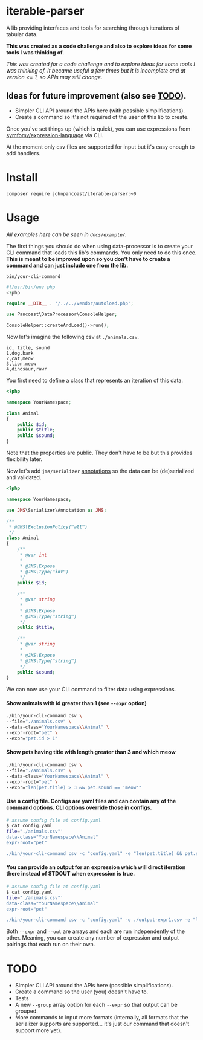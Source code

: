 iterable-parser
===============
A lib providing interfaces and tools for searching through iterations of
tabular data.

**This was created as a code challenge and also to explore ideas for some tools I was thinking of**.

_This was created for a code challenge and to explore ideas for some tools
I was thinking of. It became useful a few times but it is incomplete and at
version <= 1, so APIs may still change._

## Ideas for future improvement (also see [TODO](#todo)).
* Simpler CLI API around the APIs here (with possible simplifications).
* Create a command so it's not required of the
  user of this lib to create.

Once you've set things up (which is quick), you can use expressions from
[symfomy/expression-language](http://symfony.com/doc/current/components/expression_language.html)
via CLI.

At the moment only csv files are supported for input but it's easy enough to
add handlers.

# Install
`composer require johnpancoast/iterable-parser:~0`

# Usage
*All examples here can be seen in `docs/example/`.*

The first things you should do when using data-processor is to create your CLI
command that loads this lib's commands. You only need to do this once. **This is
meant to be improved upon so you don't have to create a command and can just
include one from the lib.**

`bin/your-cli-command`
```php
#!/usr/bin/env php
<?php

require __DIR__ . '/../../vendor/autoload.php';

use Pancoast\DataProcessor\ConsoleHelper;

ConsoleHelper::createAndLoad()->run();

```

Now let's imagine the following csv at `./animals.csv`.
```
id, title, sound
1,dog,bark
2,cat,meow
3,lion,meow
4,dinosaur,rawr
```

You first need to define a class that represents an iteration of this data. 
```php
<?php

namespace YourNamespace;

class Animal
{
    public $id;
    public $title;
    public $sound;
}

```

Note that the properties are public. They don't have to be but this provides flexibility later.

Now let's add `jms/serializer`
[annotations](http://jmsyst.com/libs/serializer/master/reference/annotations)
so the data can be (de)serialized and validated.

```php
<?php

namespace YourNamespace;

use JMS\Serializer\Annotation as JMS;

/**
 * @JMS\ExclusionPolicy("all")
 */
class Animal
{
    /**
     * @var int
     *
     * @JMS\Expose
     * @JMS\Type("int")
     */
    public $id;

    /**
     * @var string
     * 
     * @JMS\Expose
     * @JMS\Type("string")
     */
    public $title;

    /**
     * @var string
     *
     * @JMS\Expose
     * @JMS\Type("string")
     */
    public $sound;
}

```

We can now use your CLI command to filter data using expressions.

#### Show animals with id greater than 1 (see `--expr` option)
```sh
./bin/your-cli-command csv \
--file="./animals.csv" \
--data-class="YourNamespace\\Animal" \
--expr-root="pet" \
--expr="pet.id > 1"
```

#### Show pets having title with length greater than 3 and which meow
```sh
./bin/your-cli-command csv \
--file="./animals.csv" \
--data-class="YourNamespace\\Animal" \
--expr-root="pet" \
--expr="len(pet.title) > 3 && pet.sound == 'meow'"
```

#### Use a config file. Configs are yaml files and can contain any of the command options. CLI options override those in configs.
```sh
# assume config file at config.yaml
$ cat config.yaml
file="./animals.csv"'
data-class="YourNamespace\\Animal"
expr-root="pet"

./bin/your-cli-command csv -c "config.yaml" -e "len(pet.title) && pet.sound == 'meow'"
```

#### You can provide an output for an expression which will direct iteration there instead of STDOUT when expression is true. 
```sh
# assume config file at config.yaml
$ cat config.yaml
file="./animals.csv"'
data-class="YourNamespace\\Animal"
expr-root="pet"

./bin/your-cli-command csv -c "config.yaml" -o ./output-expr1.csv -e "len(pet.title) && pet.sound == 'meow'"
```

Both `--expr` and `--out` are arrays and each are run independently of the
other. Meaning, you can create any number of expression and output pairings
that each run on their own.

# TODO
* Simpler CLI API around the APIs here (possible simplifications).
* Create a command so the user (you) doesn't have to.
* Tests
* A new `--group` array option for each `--expr` so that output can be grouped.
* More commands to input more formats (internally, all formats that the serializer supports are supported... it's just our command that doesn't support more yet).
